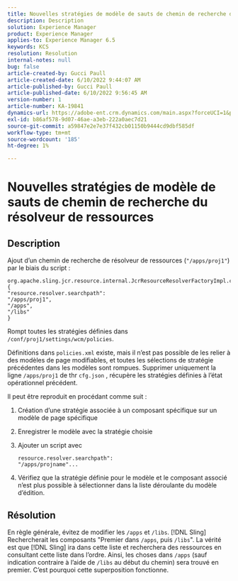 ```yaml
---
title: Nouvelles stratégies de modèle de sauts de chemin de recherche du résolveur de ressources
description: Description
solution: Experience Manager
product: Experience Manager
applies-to: Experience Manager 6.5
keywords: KCS
resolution: Resolution
internal-notes: null
bug: false
article-created-by: Gucci Paull
article-created-date: 6/10/2022 9:44:07 AM
article-published-by: Gucci Paull
article-published-date: 6/10/2022 9:56:45 AM
version-number: 1
article-number: KA-19841
dynamics-url: https://adobe-ent.crm.dynamics.com/main.aspx?forceUCI=1&pagetype=entityrecord&etn=knowledgearticle&id=a075dddc-a1e8-ec11-bb3c-000d3a3bd262
exl-id: b86af578-9d07-46ae-a3eb-222a0aec7d21
source-git-commit: a59847e2e7e37f432cb01150b9444cd9dbf585df
workflow-type: tm+mt
source-wordcount: '185'
ht-degree: 1%

---
```


# Nouvelles stratégies de modèle de sauts de chemin de recherche du résolveur de ressources

## Description

Ajout d’un chemin de recherche de résolveur de ressources (`"/apps/proj1"`) par le biais du script :

```
org.apache.sling.jcr.resource.internal.JcrResourceResolverFactoryImpl.cfg.json
{
"resource.resolver.searchpath": 
"/apps/proj1",
"/apps",
"/libs"
}
```

Rompt toutes les stratégies définies dans `/conf/proj1/settings/wcm/policies`.

Définitions dans `policies.xml` existe, mais il n’est pas possible de les relier à des modèles de page modifiables, et toutes les sélections de stratégie précédentes dans les modèles sont rompues. Supprimer uniquement la ligne `/apps/proj1` de thr `cfg.json` , récupère les stratégies définies à l’état opérationnel précédent.

Il peut être reproduit en procédant comme suit :

1. Création d’une stratégie associée à un composant spécifique sur un modèle de page spécifique
1. Enregistrer le modèle avec la stratégie choisie
1. Ajouter un script avec

   ```
   resource.resolver.searchpath": 
   "/apps/projname"...
   ```

1. Vérifiez que la stratégie définie pour le modèle et le composant associé n’est plus possible à sélectionner dans la liste déroulante du modèle d’édition.

## Résolution

En règle générale, évitez de modifier les `/apps` et `/libs`. [!DNL Sling] Rechercherait les composants &quot;Premier dans `/apps`, puis `/libs`&quot;. La vérité est que [!DNL Sling] ira dans cette liste et recherchera des ressources en consultant cette liste dans l’ordre. Ainsi, les choses dans `/apps` (sauf indication contraire à l’aide de `/libs` au début du chemin) sera trouvé en premier. C’est pourquoi cette superposition fonctionne.
